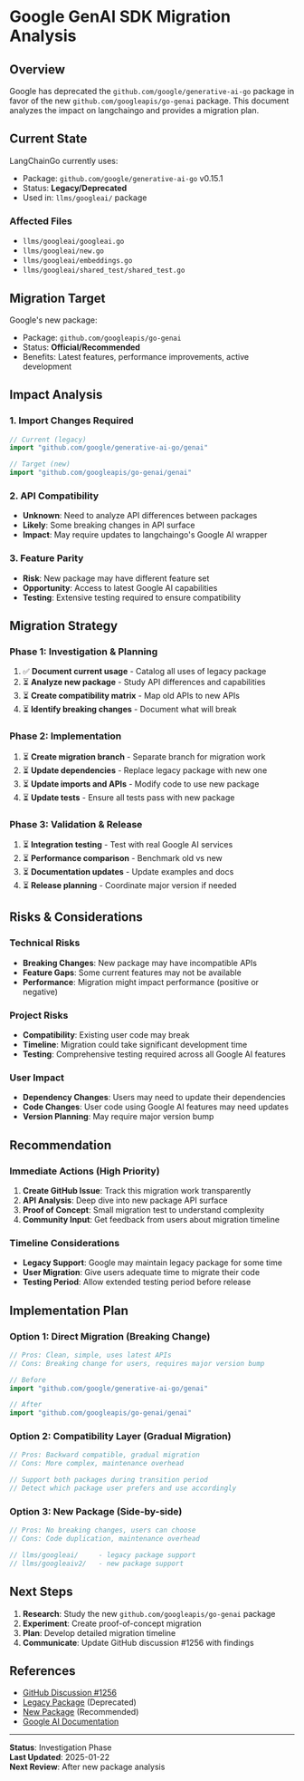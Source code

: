 # Google GenAI SDK Migration Analysis

## Overview

Google has deprecated the `github.com/google/generative-ai-go` package in favor of the new `github.com/googleapis/go-genai` package. This document analyzes the impact on langchaingo and provides a migration plan.

## Current State

LangChainGo currently uses:
- Package: `github.com/google/generative-ai-go` v0.15.1
- Status: **Legacy/Deprecated**
- Used in: `llms/googleai/` package

### Affected Files
- `llms/googleai/googleai.go`
- `llms/googleai/new.go` 
- `llms/googleai/embeddings.go`
- `llms/googleai/shared_test/shared_test.go`

## Migration Target

Google's new package:
- Package: `github.com/googleapis/go-genai`
- Status: **Official/Recommended**
- Benefits: Latest features, performance improvements, active development

## Impact Analysis

### 1. Import Changes Required
```go
// Current (legacy)
import "github.com/google/generative-ai-go/genai"

// Target (new)
import "github.com/googleapis/go-genai/genai"
```

### 2. API Compatibility
- **Unknown**: Need to analyze API differences between packages
- **Likely**: Some breaking changes in API surface
- **Impact**: May require updates to langchaingo's Google AI wrapper

### 3. Feature Parity
- **Risk**: New package may have different feature set
- **Opportunity**: Access to latest Google AI capabilities
- **Testing**: Extensive testing required to ensure compatibility

## Migration Strategy

### Phase 1: Investigation & Planning
1. ✅ **Document current usage** - Catalog all uses of legacy package
2. ⏳ **Analyze new package** - Study API differences and capabilities  
3. ⏳ **Create compatibility matrix** - Map old APIs to new APIs
4. ⏳ **Identify breaking changes** - Document what will break

### Phase 2: Implementation
1. ⏳ **Create migration branch** - Separate branch for migration work
2. ⏳ **Update dependencies** - Replace legacy package with new one
3. ⏳ **Update imports and APIs** - Modify code to use new package
4. ⏳ **Update tests** - Ensure all tests pass with new package

### Phase 3: Validation & Release
1. ⏳ **Integration testing** - Test with real Google AI services
2. ⏳ **Performance comparison** - Benchmark old vs new
3. ⏳ **Documentation updates** - Update examples and docs
4. ⏳ **Release planning** - Coordinate major version if needed

## Risks & Considerations

### Technical Risks
- **Breaking Changes**: New package may have incompatible APIs
- **Feature Gaps**: Some current features may not be available
- **Performance**: Migration might impact performance (positive or negative)

### Project Risks  
- **Compatibility**: Existing user code may break
- **Timeline**: Migration could take significant development time
- **Testing**: Comprehensive testing required across all Google AI features

### User Impact
- **Dependency Changes**: Users may need to update their dependencies
- **Code Changes**: User code using Google AI features may need updates
- **Version Planning**: May require major version bump

## Recommendation

### Immediate Actions (High Priority)
1. **Create GitHub Issue**: Track this migration work transparently
2. **API Analysis**: Deep dive into new package API surface
3. **Proof of Concept**: Small migration test to understand complexity
4. **Community Input**: Get feedback from users about migration timeline

### Timeline Considerations
- **Legacy Support**: Google may maintain legacy package for some time
- **User Migration**: Give users adequate time to migrate their code
- **Testing Period**: Allow extended testing period before release

## Implementation Plan

### Option 1: Direct Migration (Breaking Change)
```go
// Pros: Clean, simple, uses latest APIs
// Cons: Breaking change for users, requires major version bump

// Before
import "github.com/google/generative-ai-go/genai"

// After  
import "github.com/googleapis/go-genai/genai"
```

### Option 2: Compatibility Layer (Gradual Migration)
```go
// Pros: Backward compatible, gradual migration
// Cons: More complex, maintenance overhead

// Support both packages during transition period
// Detect which package user prefers and use accordingly
```

### Option 3: New Package (Side-by-side)
```go
// Pros: No breaking changes, users can choose
// Cons: Code duplication, maintenance overhead

// llms/googleai/     - legacy package support
// llms/googleaiv2/   - new package support
```

## Next Steps

1. **Research**: Study the new `github.com/googleapis/go-genai` package
2. **Experiment**: Create proof-of-concept migration
3. **Plan**: Develop detailed migration timeline
4. **Communicate**: Update GitHub discussion #1256 with findings

## References

- [GitHub Discussion #1256](https://github.com/tmc/langchaingo/discussions/1256)
- [Legacy Package](https://github.com/google/generative-ai-go) (Deprecated)
- [New Package](https://github.com/googleapis/go-genai) (Recommended)
- [Google AI Documentation](https://ai.google.dev/docs)

---

**Status**: Investigation Phase  
**Last Updated**: 2025-01-22  
**Next Review**: After new package analysis
